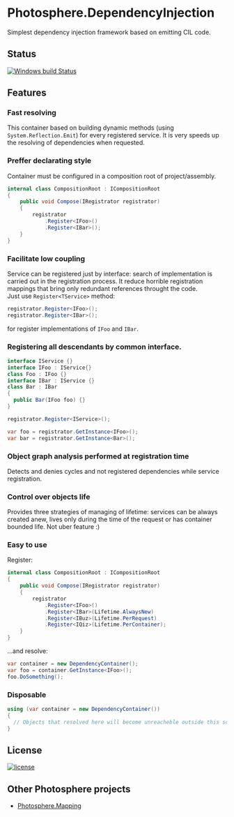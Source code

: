 # Photosphere.DependencyInjection
Simplest dependency injection framework based on emitting CIL code.

## Status
[![Windows build Status](https://ci.appveyor.com/api/projects/status/github/sunloving/photosphere-di?retina=true&svg=true)](https://ci.appveyor.com/project/sunloving/photosphere-di)

## Features
### Fast resolving
This container based on building dynamic methods (using `System.Reflection.Emit`) for every registered service. It is very speeds up the resolving of dependencies when requested.

### Preffer declarating style
Container must be configured in a composition root of project/assembly.
``` C#
internal class CompositionRoot : ICompositionRoot
{
    public void Compose(IRegistrator registrator)
    {
        registrator
            .Register<IFoo>()
            .Register<IBar>();
    }
}
```

### Facilitate low coupling
Service can be registered just by interface: search of implementation is carried out in the registration process. It reduce horrible registration mappings that bring only redundant references throught the code.<br/>
Just use `Register<TService>` method:
``` C#
registrator.Register<IFoo>();
registrator.Register<IBar>();
```
for register implementations of `IFoo` and `IBar`.

### Registering all descendants by common interface.
``` C#
interface IService {}
interface IFoo : IService{}
class Foo : IFoo {}
interface IBar : IService {}
class Bar : IBar
{
  public Bar(IFoo foo) {}
}
```
``` C#
registrator.Register<IService>();
```
``` C#
var foo = registrator.GetInstance<IFoo>();
var bar = registrator.GetInstance<Bar>();
```

### Object graph analysis performed at registration time
Detects and denies cycles and not registered dependencies while service registration.

### Control over objects life
Provides three strategies of managing of lifetime: services can be always created anew, lives only during the time of the request or has container bounded life. Not uber feature :)

### Easy to use
Register:
``` C#
internal class CompositionRoot : ICompositionRoot
{
    public void Compose(IRegistrator registrator)
    {
        registrator
            .Register<IFoo>()
            .Register<IBar>(Lifetime.AlwaysNew)
            .Register<IBuz>(Lifetime.PerRequest)
            .Register<IQiz>(Lifetime.PerContainer);
    }
}
```
...and resolve:
``` C#
var container = new DependencyContainer();
var foo = container.GetInstance<IFoo>();
foo.DoSomething();
```

### Disposable
``` C#
using (var container = new DependencyContainer())
{
  // Objects that resolved here will beсome unreacheble outside this scope 
}
```

## License
[![license](https://img.shields.io/github/license/mashape/apistatus.svg?maxAge=2592000)]()

## Other Photosphere projects
* [Photosphere.Mapping](https://github.com/sunloving/photosphere-mapping)
